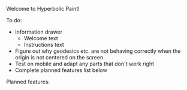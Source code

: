 Welcome to Hyperbolic Paint!

To do:
- Information drawer
  - Welcome text
  - Instructions text
- Figure out why geodesics etc. are not behaving correctly when the origin is not centered on the screen
- Test on mobile and adapt any parts that don't work right
- Complete planned features list below

Planned features: